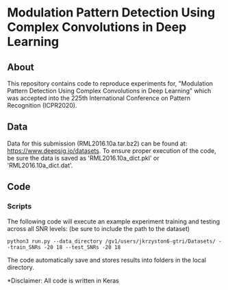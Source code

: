 # Modulation Pattern Detection Using Complex Convolutions in Deep Learning
## About
This repository contains code to reproduce experiments for, "Modulation Pattern Detection Using Complex Convolutions in Deep Learning" which was accepted into the 225th International Conference on Pattern Recognition (ICPR2020). 

## Data
Data for this submission (RML2016.10a.tar.bz2) can be found at: https://www.deepsig.io/datasets. To ensure proper execution of the code, be sure the data is saved as 'RML2016.10a_dict.pkl' or 'RML2016.10a_dict.dat'.

## Code
### Scripts

The following code will execute an example experiment training and testing across all SNR levels: (be sure to include the path to the dataset)
```
python3 run.py --data_directory /gv1/users/jkrzyston6-gtri/Datasets/ --train_SNRs -20 18 --test_SNRs -20 18 
```
The code automatically save and stores results into folders in the local directory. 

*Disclaimer: All code is written in Keras
